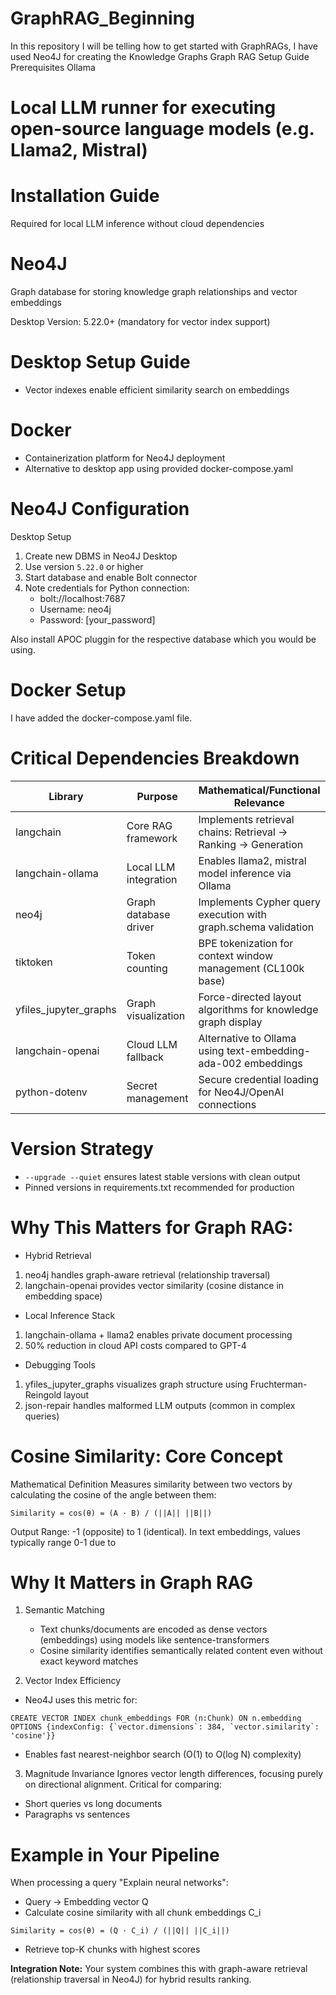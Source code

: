 
# GraphRAG_Beginning
In this repository I will be telling how to get started with GraphRAGs, I have used Neo4J for creating the Knowledge Graphs
Graph RAG Setup Guide
Prerequisites
Ollama

# Local LLM runner for executing open-source language models (e.g. Llama2, Mistral)

# Installation Guide
Required for local LLM inference without cloud dependencies

# Neo4J

Graph database for storing knowledge graph relationships and vector embeddings

Desktop Version: 5.22.0+ (mandatory for vector index support)

# Desktop Setup Guide
- Vector indexes enable efficient similarity search on embeddings

# Docker

- Containerization platform for Neo4J deployment
- Alternative to desktop app using provided docker-compose.yaml

# Neo4J Configuration
Desktop Setup
1. Create new DBMS in Neo4J Desktop
2. Use version `5.22.0` or higher
3. Start database and enable Bolt connector
4. Note credentials for Python connection:
   - bolt://localhost:7687
   - Username: neo4j
   - Password: [your_password]

Also install APOC pluggin for the respective database which you would be using. 

# Docker Setup
I have added the docker-compose.yaml file.

# Critical Dependencies Breakdown
| Library   	         | Purpose	            | Mathematical/Functional Relevance                               |
|-----------------------|-----------------------|-----------------------------------------------------------------|
| langchain	            | Core RAG framework    | Implements retrieval chains: Retrieval → Ranking → Generation   |
| langchain-ollama      | Local LLM integration | Enables llama2, mistral model inference via Ollama              |
| neo4j	               | Graph database driver |	Implements Cypher query execution with graph.schema validation |
| tiktoken              |	Token counting       | BPE tokenization for context window management (CL100k base)    |
| yfiles_jupyter_graphs |	Graph visualization  |	Force-directed layout algorithms for knowledge graph display   |
| langchain-openai      | Cloud LLM fallback    |	Alternative to Ollama using text-embedding-ada-002 embeddings  |
| python-dotenv	      | Secret management     |	Secure credential loading for Neo4J/OpenAI connections         |


# Version Strategy
- `--upgrade --quiet` ensures latest stable versions with clean output
- Pinned versions in requirements.txt recommended for production

# Why This Matters for Graph RAG:

- Hybrid Retrieval
1. neo4j handles graph-aware retrieval (relationship traversal)
2. langchain-openai provides vector similarity (cosine distance in embedding space)

- Local Inference Stack
1. langchain-ollama + llama2 enables private document processing
2. 50% reduction in cloud API costs compared to GPT-4

- Debugging Tools
1. yfiles_jupyter_graphs visualizes graph structure using Fruchterman-Reingold layout
2. json-repair handles malformed LLM outputs (common in complex queries)

# Cosine Similarity: Core Concept
Mathematical Definition
Measures similarity between two vectors by calculating the cosine of the angle between them:
```
Similarity = cos(θ) = (A · B) / (||A|| ||B||)
```
Output Range: -1 (opposite) to 1 (identical). In text embeddings, values typically range 0-1 due to

# Why It Matters in Graph RAG
1. Semantic Matching
   - Text chunks/documents are encoded as dense vectors (embeddings) using models like sentence-transformers
   - Cosine similarity identifies semantically related content even without exact keyword matches

2. Vector Index Efficiency
- Neo4J uses this metric for:

```
CREATE VECTOR INDEX chunk_embeddings FOR (n:Chunk) ON n.embedding OPTIONS {indexConfig: {`vector.dimensions`: 384, `vector.similarity`: 'cosine'}}
```
- Enables fast nearest-neighbor search (O(1) to O(log N) complexity)
  
3. Magnitude Invariance
Ignores vector length differences, focusing purely on directional alignment. Critical for comparing:
- Short queries vs long documents
- Paragraphs vs sentences

# Example in Your Pipeline
When processing a query "Explain neural networks":
- Query → Embedding vector Q
- Calculate cosine similarity with all chunk embeddings C_i
```
Similarity = cos(θ) = (Q · C_i) / (||Q|| ||C_i||)
```
- Retrieve top-K chunks with highest scores

**Integration Note:** Your system combines this with graph-aware retrieval (relationship traversal in Neo4J) for hybrid results ranking.
